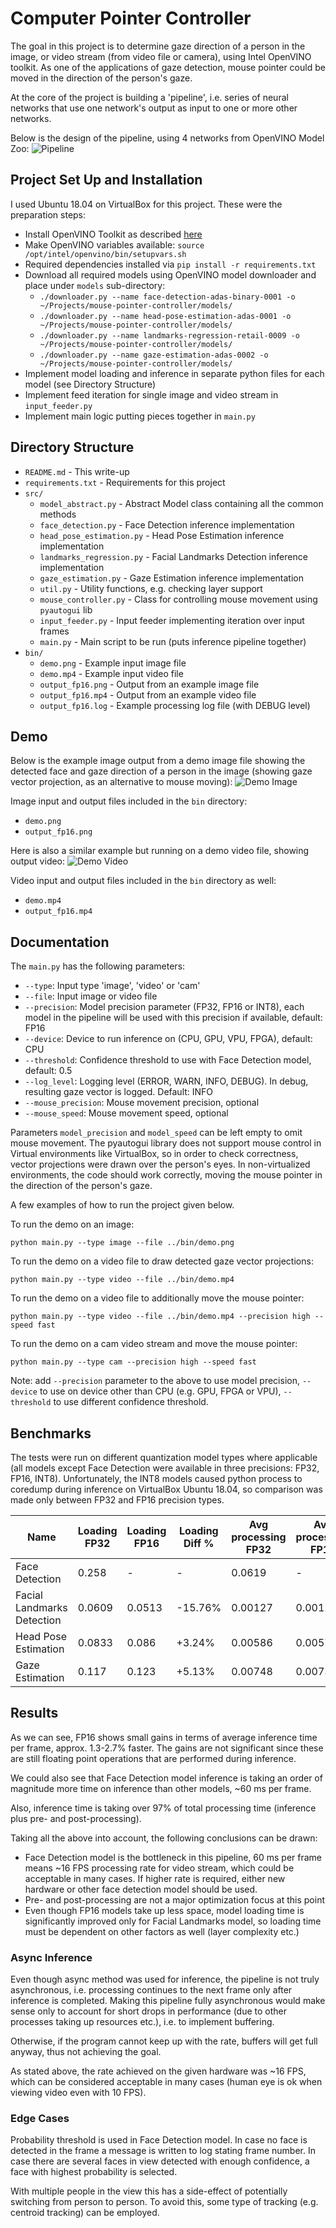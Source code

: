 # Computer Pointer Controller

The goal in this project is to determine gaze direction of a person in the image, or video stream 
(from video file or camera), using Intel OpenVINO toolkit. As one of the applications of 
gaze detection, mouse pointer could be moved in the direction of the person's gaze.

At the core of the project is building a 'pipeline', i.e. series of neural networks that use 
one network's output as input to one or more other networks. 

Below is the design of the pipeline, using 4 networks from OpenVINO Model Zoo:
![Pipeline](pipeline.png) 
 

## Project Set Up and Installation
I used Ubuntu 18.04 on VirtualBox for this project. These were the preparation steps:
* Install OpenVINO Toolkit as described 
[here](https://docs.openvinotoolkit.org/latest/_docs_install_guides_installing_openvino_linux.html)
* Make OpenVINO variables available: `source /opt/intel/openvino/bin/setupvars.sh`
* Required dependencies installed via `pip install -r requirements.txt`
* Download all required models using OpenVINO model downloader and place under `models` sub-directory: 
    * `./downloader.py --name face-detection-adas-binary-0001 -o ~/Projects/mouse-pointer-controller/models/`
    * `./downloader.py --name head-pose-estimation-adas-0001 -o ~/Projects/mouse-pointer-controller/models/`
    * `./downloader.py --name landmarks-regression-retail-0009 -o ~/Projects/mouse-pointer-controller/models/`
    * `./downloader.py --name gaze-estimation-adas-0002 -o ~/Projects/mouse-pointer-controller/models/`
* Implement model loading and inference in separate python files for each model (see Directory Structure)
* Implement feed iteration for single image and video stream in `input_feeder.py`
* Implement main logic putting pieces together in `main.py`

## Directory Structure
* `README.md` - This write-up 
* `requirements.txt` - Requirements for this project 
* `src/`
    * `model_abstract.py` - Abstract Model class containing all the common methods
    * `face_detection.py` - Face Detection inference implementation 
    * `head_pose_estimation.py` - Head Pose Estimation inference implementation
    * `landmarks_regression.py` - Facial Landmarks Detection inference implementation
    * `gaze_estimation.py` - Gaze Estimation inference implementation
    * `util.py` - Utility functions, e.g. checking layer support
    * `mouse_controller.py` - Class for controlling mouse movement using `pyautogui` lib
    * `input_feeder.py` - Input feeder implementing iteration over input frames 
    * `main.py` - Main script to be run (puts inference pipeline together)   
* `bin/`
    * `demo.png` - Example input image file
    * `demo.mp4` - Example input video file
    * `output_fp16.png` - Output from an example image file 
    * `output_fp16.mp4` - Output from an example video file
    * `output_fp16.log` - Example processing log file (with DEBUG level) 

## Demo
Below is the example image output from a demo image file showing the detected face and 
gaze direction of a person in the image 
(showing gaze vector projection, as an alternative to mouse moving):
![Demo Image](demo_image.png)

Image input and output files included in the `bin` directory:
* `demo.png`
* `output_fp16.png` 
 
Here is also a similar example but running on a demo video file, showing output video:
![Demo Video](demo_video.png)

Video input and output files included in the `bin` directory as well:
* `demo.mp4`
* `output_fp16.mp4` 
 

## Documentation
The `main.py` has the following parameters:
* `--type`: Input type 'image', 'video' or 'cam'
* `--file`: Input image or video file
* `--precision`: Model precision parameter (FP32, FP16 or INT8), each model in the pipeline 
will be used with this precision if available, default: FP16
* `--device`: Device to run inference on (CPU, GPU, VPU, FPGA), default: CPU
* `--threshold`: Confidence threshold to use with Face Detection model, default: 0.5
* `--log_level`: Logging level (ERROR, WARN, INFO, DEBUG). In debug, resulting gaze vector is logged. Default: INFO  
* `--mouse_precision`: Mouse movement precision, optional
* `--mouse_speed`: Mouse movement speed, optional

Parameters `model_precision` and `model_speed` can be left empty to omit mouse movement.
The pyautogui library does not support mouse control in Virtual environments like VirtualBox, 
so in order to check correctness, vector projections were drawn over the person's eyes.
In non-virtualized environments, the code should work correctly, moving the mouse pointer
in the direction of the person's gaze.

A few examples of how to run the project given below.

To run the demo on an image:

    python main.py --type image --file ../bin/demo.png

To run the demo on a video file to draw detected gaze vector projections:

    python main.py --type video --file ../bin/demo.mp4

To run the demo on a video file to additionally move the mouse pointer:

    python main.py --type video --file ../bin/demo.mp4 --precision high --speed fast

To run the demo on a cam video stream and move the mouse pointer:

    python main.py --type cam --precision high --speed fast
    
Note: add `--precision` parameter to the above to use model precision, 
`--device` to use on device other than CPU (e.g. GPU, FPGA or VPU), 
`--threshold` to use different confidence threshold. 
   

## Benchmarks
The tests were run on different quantization model types where applicable  
(all models except Face Detection were available in three precisions: FP32, FP16, INT8).
Unfortunately, the INT8 models caused python process to coredump during inference 
on VirtualBox Ubuntu 18.04, so comparison was made only between FP32 and FP16 precision types. 

| Name |  Loading FP32 |  Loading FP16 |  Loading Diff % |  Avg processing FP32 |  Avg processing FP16 |  Avg processing Diff % |  Avg inference FP32 |  Avg inference FP16 |  Avg inference Diff % |
|------|---------------|---------------|-----------------|----------------------|----------------------|------------------------|---------------------|---------------------|-----------------------|
| Face Detection |  0.258 |  - |  - |  0.0619 |  - |  - |  0.0602 |  - |  - |
| Facial Landmarks Detection |  0.0609 |  0.0513 |  -15.76% |  0.00127 |  0.00124 | -2.36% |  0.00109 |  0.00107 |  -1.83% |
| Head Pose Estimation |  0.0833 |  0.086 |  +3.24% |  0.00586 |  0.0057 |  -2.73% |  0.0056 |  0.00545 |  -2.68% |
| Gaze Estimation |  0.117 |  0.123 |  +5.13% |  0.00748 |  0.00738 |  -1.34% |  0.00723 |  0.00713 |  -1.38% |

## Results

As we can see, FP16 shows small gains in terms of average inference time per frame, 
approx. 1.3-2.7% faster. The gains are not significant since these are still floating 
point operations that are performed during inference.

We could also see that Face Detection model inference is taking an order of magnitude 
more time on inference than other models, ~60 ms per frame.

Also, inference time is taking over 97% of total processing time (inference plus pre- 
and post-processing). 

Taking all the above into account, the following conclusions can be drawn:

* Face Detection model is the bottleneck in this pipeline, 60 ms per frame 
means ~16 FPS processing rate for video stream, which could be acceptable in many cases.
If higher rate is required, either new hardware or other face detection model should be used.
* Pre- and post-processing are not a major optimization focus at this point
* Even though FP16 models take up less space, model loading time is significantly improved only 
for Facial Landmarks model, so loading time must be dependent on other factors as well 
(layer complexity etc.) 


### Async Inference
Even though async method was used for inference, the pipeline is not truly asynchronous,
i.e. processing continues to the next frame only after inference is completed.
Making this pipeline fully asynchronous would make sense only to account for short 
drops in performance (due to other processes taking up resources etc.), 
i.e. to implement buffering.

Otherwise, if the program cannot keep up with the rate, buffers will get full anyway,
thus not achieving the goal.

As stated above, the rate achieved on the given hardware was ~16 FPS, which can be considered
acceptable in many cases (human eye is ok when viewing video even with 10 FPS).

### Edge Cases
Probability threshold is used in Face Detection model.
In case no face is detected in the frame a message is written to log stating frame number.
In case there are several faces in view detected with enough confidence, 
a face with highest probability is selected. 

With multiple people in the view this has a side-effect of potentially switching 
from person to person. To avoid this, some type of tracking 
(e.g. centroid tracking) can be employed. 
